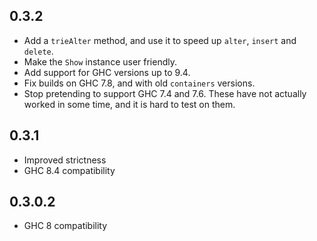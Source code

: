 0.3.2
-----

* Add a `trieAlter` method, and use it to speed up `alter`, `insert` and
  `delete`.
* Make the `Show` instance user friendly.
* Add support for GHC versions up to 9.4.
* Fix builds on GHC 7.8, and with old `containers` versions.
* Stop pretending to support GHC 7.4 and 7.6. These have not actually worked in
  some time, and it is hard to test on them.

0.3.1
-----

* Improved strictness
* GHC 8.4 compatibility

0.3.0.2
-------

* GHC 8 compatibility
